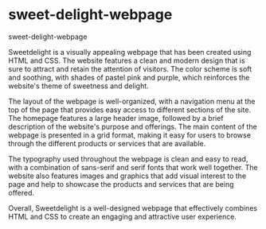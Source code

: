 # sweet-delight-webpage
sweet-delight-webpage

Sweetdelight is a visually appealing webpage that has been created using HTML and CSS. The website features a clean and modern design that is sure to attract and retain the attention of visitors. The color scheme is soft and soothing, with shades of pastel pink and purple, which reinforces the website's theme of sweetness and delight.

The layout of the webpage is well-organized, with a navigation menu at the top of the page that provides easy access to different sections of the site. The homepage features a large header image, followed by a brief description of the website's purpose and offerings. The main content of the webpage is presented in a grid format, making it easy for users to browse through the different products or services that are available.

The typography used throughout the webpage is clean and easy to read, with a combination of sans-serif and serif fonts that work well together. The website also features images and graphics that add visual interest to the page and help to showcase the products and services that are being offered.

Overall, Sweetdelight is a well-designed webpage that effectively combines HTML and CSS to create an engaging and attractive user experience.
